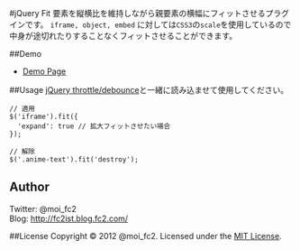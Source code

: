 #jQuery Fit
要素を縦横比を維持しながら親要素の横幅にフィットさせるプラグインです。
`iframe, object, embed` に対しては`CSS3`の`scale`を使用しているので中身が途切れたりすることなくフィットさせることができます。

##Demo
* [Demo Page](http://fc2ist.github.com/jquery.iframe-fit/demo/)

##Usage
[jQuery throttle/debounce](http://benalman.com/projects/jquery-throttle-debounce-plugin/)と一緒に読み込ませて使用してください。

    // 適用
    $('iframe').fit({
      'expand': true // 拡大フィットさせたい場合
    });
    
    // 解除
    $('.anime-text').fit('destroy');

## Author
Twitter: @moi_fc2  
Blog: http://fc2ist.blog.fc2.com/

##License
Copyright &copy; 2012 @moi_fc2.
Licensed under the [MIT License](http://www.opensource.org/licenses/mit-license.php).